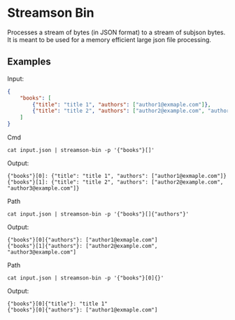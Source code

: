# Streamson Bin

Processes a stream of bytes (in JSON format) to a stream of subjson bytes.
It is meant to be used for a memory efficient large json file processing.


## Examples
Input:
```json
{
	"books": [
		{"title": "title 1", "authors": ["author1@exmaple.com"]},
		{"title": "title 2", "authors": ["author2@example.com", "author3@example.com"]}
	]
}

```

Cmd
```
cat input.json | streamson-bin -p '{"books"}[]'
```

Output:
```
{"books"}[0]: {"title": "title 1", "authors": ["author1@exmaple.com"]}
{"books"}[1]: {"title": "title 2", "authors": ["author2@example.com", "author3@example.com"]}
```

Path
```
cat input.json | streamson-bin -p '{"books"}[]{"authors"}'
```

Output:
```
{"books"}[0]{"authors"}: ["author1@exmaple.com"]
{"books"}[1]{"authors"}: ["author2@example.com", "author3@example.com"]
```

Path
```
cat input.json | streamson-bin -p '{"books"}[0]{}'
```

Output:
```
{"books"}[0]{"title"}: "title 1"
{"books"}[0]{"authors"}: ["author1@exmaple.com"]
```
